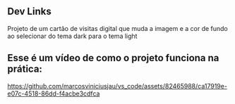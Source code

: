 ## Dev Links
Projeto de um cartão de visitas digital que muda a imagem e a cor de fundo ao selecionar do tema dark para o tema light

## Esse é um vídeo de como o projeto funciona na prática:

https://github.com/marcosviniciusjau/vs_code/assets/82465988/ca17919e-e07c-4518-86dd-f4acbe3cdfca

